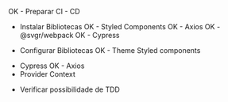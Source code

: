 OK - Preparar CI - CD

* Instalar Bibliotecas
  OK - Styled Components
  OK - Axios
  OK - @svgr/webpack
  OK - Cypress

* Configurar Bibliotecas
  OK - Theme Styled components
 - Cypress
 OK - Axios
 - Provider Context


* Verificar possibilidade de TDD
